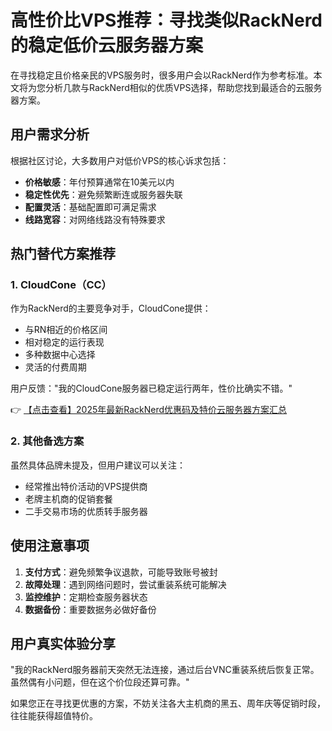 # 高性价比VPS推荐：寻找类似RackNerd的稳定低价云服务器方案

在寻找稳定且价格亲民的VPS服务时，很多用户会以RackNerd作为参考标准。本文将为您分析几款与RackNerd相似的优质VPS选择，帮助您找到最适合的云服务器方案。

## 用户需求分析

根据社区讨论，大多数用户对低价VPS的核心诉求包括：
- **价格敏感**：年付预算通常在10美元以内
- **稳定性优先**：避免频繁断连或服务器失联
- **配置灵活**：基础配置即可满足需求
- **线路宽容**：对网络线路没有特殊要求

## 热门替代方案推荐

### 1. CloudCone（CC）
作为RackNerd的主要竞争对手，CloudCone提供：
- 与RN相近的价格区间
- 相对稳定的运行表现
- 多种数据中心选择
- 灵活的付费周期

用户反馈："我的CloudCone服务器已稳定运行两年，性价比确实不错。"

👉 [【点击查看】2025年最新RackNerd优惠码及特价云服务器方案汇总](https://bit.ly/Rack_Nerd)

### 2. 其他备选方案
虽然具体品牌未提及，但用户建议可以关注：
- 经常推出特价活动的VPS提供商
- 老牌主机商的促销套餐
- 二手交易市场的优质转手服务器

## 使用注意事项

1. **支付方式**：避免频繁争议退款，可能导致账号被封
2. **故障处理**：遇到网络问题时，尝试重装系统可能解决
3. **监控维护**：定期检查服务器状态
4. **数据备份**：重要数据务必做好备份

## 用户真实体验分享

"我的RackNerd服务器前天突然无法连接，通过后台VNC重装系统后恢复正常。虽然偶有小问题，但在这个价位段还算可靠。"

如果您正在寻找更优惠的方案，不妨关注各大主机商的黑五、周年庆等促销时段，往往能获得超值特价。